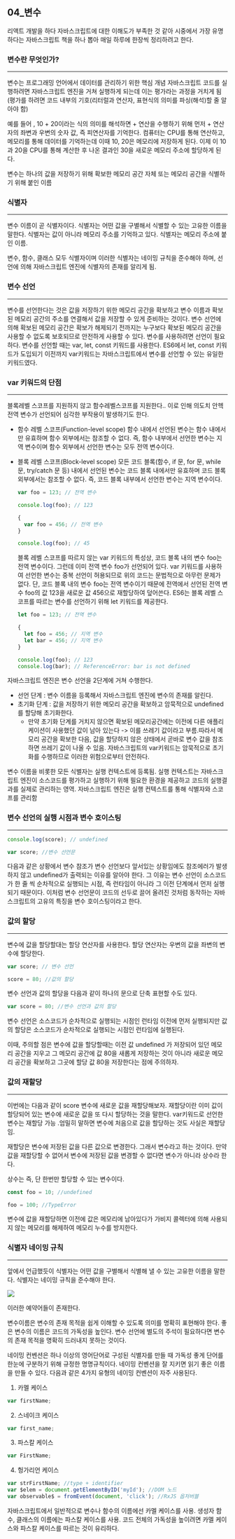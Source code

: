 ## 04_변수
리액트 개발을 하다 자바스크립트에 대한 이해도가 부족한 것 같아 시중에서 가장 유명하다는 자바스크립트 책을 하나 뽑아 매일 하루에 한장씩 정리하려고 한다. 

### 변수란 무엇인가?
---
변수는 프로그래밍 언어에서 데이터를 관리하기 위한 핵심 개념
자바스크립트 코드를 실행하려면 자바스크립트 엔진을 거쳐 실행하게 되는데 이는 평가라는 과정을 거치게 됨
(평가를 하려면 코드 내부의 기호(리터럴과 연산자, 표현식의 의미를 파싱(해석)할 줄 알아야 함)


예를 들어 , 10 + 20이라는 식의 의미를 해석하면 + 연산을 수행하기 위해 먼저 + 연산자의 좌변과 우변의 숫자 값, 즉 피연산자를 기억한다.
컴퓨터는 CPU를 통해 연산하고, 메모리를 통해 데이터를 기억하는데 이때 10, 20은 메모리에 저장하게 된다.
이제 이 10과 20을 CPU를 통해 계산한 후 나온 결과인 30을 새로운 메모리 주소에 할당하게 된다.

변수는 하나의 값을 저장하기 위해 확보한 메모리 공간 자체 또는 메모리 공간을 식별하기 위해 붙인 이름

### 식별자
---
변수 이름이 곧 식별자이다.
식별자는 어떤 값을 구별해서 식별할 수 있는 고유한 이름을 말한다.
식별자는 값이 아니라 메모리 주소를 기억하고 있다. 식별자는 메모리 주소에 붙인 이름.

변수, 함수, 클래스 모두 식별자이며 이러한 식별자는 네이밍 규칙을 준수해야 하며, 선언에 의해 자바스크립트 엔진에 식별자의 존재를 알리게 됨.


### 변수 선언
---
변수를 선언한다는 것은 값을 저장하기 위한 메모리 공간을 확보하고 변수 이름과 확보된 메모리 공간의 주소를 연결해서 값을 저장할 수 있게 준비하는 것이다. 변수 선언에 의해 확보된 메모리 공간은 확보가 해제되기 전까지는 누구보다 확보된 메모리 공간을 사용할 수 없도록 보호되므로 안전하게 사용할 수 있다. 변수를 사용하려면 선언이 필요하다. 변수를 선언할 때는 var, let, const 키워드를 사용한다. ES6에서 let, const 키워드가 도입되기 이전까지 var키워드는 자바스크립트에서 변수를 선언할 수 있는 유일한 키워드였다.

### var 키워드의 단점
---
블록레벨 스코프를 지원하지 않고 함수레벨스코프를 지원한다..
이로 인해 의도치 안헥 전역 변수가 선언되어 심각한 부작용이 발생하기도 한다.

- 함수 레벨 스코프(Function-level scope)
함수 내에서 선언된 변수는 함수 내에서만 유효하며 함수 외부에서는 참조할 수 없다.
즉, 함수 내부에서 선언한 변수는 지역 변수이며 함수 외부에서 선언한 변수는 모두 전역 변수이다.
 

- 블록 레벨 스코프(Block-level scope)
모든 코드 블록(함수, if 문, for 문, while 문, try/catch 문 등) 내에서 선언된 변수는 코드 블록 내에서만 유효하며 코드 블록 외부에서는 참조할 수 없다.
즉, 코드 블록 내부에서 선언한 변수는 지역 변수이다.
  ```javascript
  var foo = 123; // 전역 변수

  console.log(foo); // 123

  {
    var foo = 456; // 전역 변수
  }

  console.log(foo); // 45
  ```

  블록 레벨 스코프를 따르지 않는 var 키워드의 특성상, 코드 블록 내의 변수 foo는 전역 변수이다.
  그런데 이미 전역 변수 foo가 선언되어 있다. var 키워드를 사용하여 선언한 변수는 중복 선언이 허용되므로 위의 코드는 문법적으로 아무런 문제가 없다.
  단, 코드 블록 내의 변수 foo는 전역 변수이기 때문에 전역에서 선언된 전역 변수 foo의 값 123을 새로운 값 456으로 재할당하여 덮어쓴다.
  ES6는 블록 레벨 스코프를 따르는 변수를 선언하기 위해 let 키워드를 제공한다.

  ```javascript
  let foo = 123; // 전역 변수

  {
    let foo = 456; // 지역 변수
    let bar = 456; // 지역 변수
  }

  console.log(foo); // 123
  console.log(bar); // ReferenceError: bar is not defined
  ```

자바스크립트 엔진은 변수 선언을 2단계에 거쳐 수행한다.
- 선언 단계 : 변수 이름을 등록해서 자바스크립트 엔진에 변수의 존재를 알린다.
- 초기화 단계 : 값을 저장하기 위한 메모리 공간을 확보하고 암묵적으로 undefined를 할당해 초기화한다.
	- 만약 초기화 단계를 거치지 않으면 확보된 메모리공간에는 이전에 다른 애플리케이션이 사용했던 값이 남아 있는다 -> 이를 쓰레기 값이라고 부름.따라서 메모리 공간을 확보한 다음, 값을 할당하지 않은 상태에서 곧바로 변수 값을 참조하면 쓰레기 값이 나올 수 있음. 자바스크립트의 var키워드는 암묵적으로 초기화를 수행하므로 이러한 위험으로부터 안전하다.

변수 이름을 비롯한 모든 식별자는 실행 컨텍스트에 등록됨. 실행 컨텍스트는 자바스크립트 엔진이 소스코드를 평가하고 실행하기 위해 필요한 환경을 제공하고 코드의 실행결과를 실제로 관리하는 영역. 자바스크립트 엔진은 실행 컨텍스트를 통해 식별자와 스코프를 관리함


### 변수 선언의 실행 시점과 변수 호이스팅
---
```javascript
console.log(score); // undefined

var score; //변수 선언문
```
다음과 같은 상황에서 변수 참조가 변수 선언보다 앞서있는 상황임에도 참조에러가 발생하지 않고 undefined가 출력되는 이유를 알아야 한다. 
그 이유는 변수 선언이 소스코드가 한 줄 씩 순차적으로 실행되는 시점, 즉 런타임이 아니라 그 이전 단계에서 먼저 실행되기 때문이다.
이처럼 변수 선언문이 코드의 선두로 끌어 올려진 것처럼 동작하는 자바스크립트의 고유의 특징을 변수 호이스팅이라고 한다. 


### 값의 할당 
---
변수에 값을 할당할대는 할당 연산자를 사용한다. 할당 연산자는 우변의 값을 좌변의 변수에 할당한다.
```javascript
var score; // 변수 선언

score = 80; //값의 할당
```

변수 선언과 값의 할당을 다음과 같이 하나의 문으로 단축 표현할 수도 있다.

```javascript
var score = 80; //변수 선언과 값의 할당
```

변수 선언은 소스코드가 순차적으로 실행되는 시점인 런타임 이전에 먼저 실행되지만 값의 할당은 소스코드가 순차적으로 실행되는 시점인 런타임에 실행된다. 

이때, 주의할 점은 변수에 값을 할당할때는 이전 값 undefined 가 저장되어 있던 메모리 공간을 지우고 그 메모리 공간에 값 80을 새롭게 저장하는 것이 아니라 새로운 메모리 공간을 확보하고 그곳에 할당 값 80을 저장한다는 점에 주의하자.


### 값의 재할당
----
이번에는 다음과 같이 score 변수에 새로운 값을 재할당해보자. 재할당이란 이미 값이 할당되어 있는 변수에 새로운 값을 또 다시 할당하는 것을 말한다.
var키워드로 선언한 변수는 재할당 가능 .엄밀히 말하면 변수에 처음으로 값을 할당하는 것도 사실은 재할당임.

재할당은 변수에 저장된 값을 다른 값으로 변경한다. 그래서 변수라고 하는 것이다. 만약 값을 재할당할 수 없어서 변수에 저장된 값을 변경할 수 없다면 변수가 아니라 상수라 한다.

상수는 즉, 단 한번만 할당할 수 있는 변수이다.
```javascript
const foo = 10; //undefined

foo = 100; //TypeError
```

변수에 값을 재할당하면 이전에 값은 메모리에 남아있다가 가비지 콜렉터에 의해 사용되지 않는 메모리를 해제하여 메모리 누수를 방지한다.

### 식별자 네이밍 규칙
---
앞에서 언급했듯이 식별자는 어떤 값을 구별해서 식별해 낼 수 있는 고유한 이름을 말한다. 식별자는 네이밍 규칙을 준수해야 한다.


![](https://velog.velcdn.com/images/sangmaaaan/post/07d46182-9759-4afe-badb-460326a32df1/image.png)

이러한 예약어들이 존재한다. 

변수이름은 변수의 존재 목적을 쉽게 이해할 수 있도록 의미를 명확히 표현해야 한다. 좋은 변수의 이름은 코드의 가독성을 높인다.
변수 선언에 별도의 주석이 필요하다면 변수의 존재 목적을 명확히 드러내지 못하는 것이다.

네이밍 컨벤션은 하나 이상의 영어단어로 구성된 식별자를 만들 때 가독성 좋게 단어를 한눈에 구분하기 위해 규정한 명명규칙이다. 네이밍 컨벤션을 잘 지키면 읽기 좋은 이름을 만들 수 있다. 다음과 같은 4가지 유형의 네이밍 컨벤션이 자주 사용된다.

1. 카멜 케이스
```javascript
var firstName;
```


2. 스네이크 케이스
```javascript
var first_name;
```


3. 파스칼 케이스 
```javascript
var FirstName;
```


4. 헝가리언 케이스
```javascript
var strFirstName; //type + identifier
var $elem = document.getElementByID('myId'); //DOM 노드
var observable$ = fromEvent(document, 'click'); //RxJS 옵저버블
``` 

자바스크립트에서 일반적으로 변수나 함수의 이름에선 카멜 케이스를 사용.
생성자 함수, 클래스의 이름에는 파스칼 케이스를 사용.
코드 전체의 가독성을 높이려면 카멜 케이스와 파스칼 케이스를 따르는 것이 유리하다.
